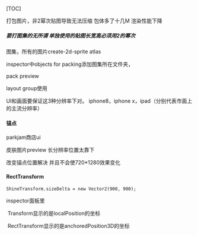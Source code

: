 [TOC]



打包图片，非2幂次贴图导致无法压缩 包体多了十几M 渲染性能下降

##### 要打图集的无所谓  单独使用的贴图长宽高必须用2的幂次

图集，所有的图片create-2d-sprite atlas

inspector中objects for packing添加图集所在文件夹，

pack preview



layout group使用





UI和画面要保证这3种分辨率下对。 iphone8，iphone x，ipad（分别代表市面上的主流分辨率）





#### 锚点

parkjam商店ui

皮肤图片preview 长分辨率位置太靠下

改变锚点位置解决 并且不会使720*1280效果变化



#### RectTransform

```
ShineTransform.sizeDelta = new Vector2(900, 900);
```



inspector面板里

​	Transform显示的是localPosition的坐标

​	RectTransform显示的是anchoredPosition3D的坐标

